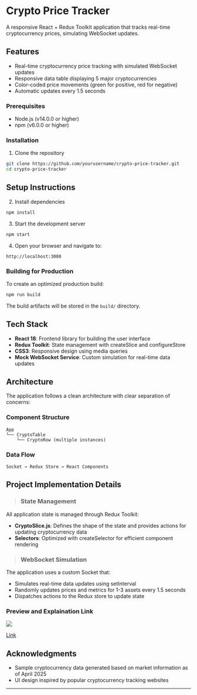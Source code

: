  # Crypto Price Tracker

A responsive React + Redux Toolkit application that tracks real-time cryptocurrency prices, simulating WebSocket updates.


## Features

- Real-time cryptocurrency price tracking with simulated WebSocket updates
- Responsive data table displaying 5 major cryptocurrencies 
- Color-coded price movements (green for positive, red for negative) 
- Automatic updates every 1.5 seconds


### Prerequisites
- Node.js (v14.0.0 or higher)
- npm (v6.0.0 or higher)


### Installation
1. Clone the repository
```bash
git clone https://github.com/yourusername/crypto-price-tracker.git
cd crypto-price-tracker
```

## Setup Instructions
2. Install dependencies
```bash
npm install
```

3. Start the development server
```bash
npm start
```

4. Open your browser and navigate to:
```
http://localhost:3000
```


### Building for Production
To create an optimized production build:

```bash
npm run build
```

The build artifacts will be stored in the `build/` directory.


## Tech Stack

- **React 18**: Frontend library for building the user interface
- **Redux Toolkit**: State management with createSlice and configureStore
- **CSS3**: Responsive design using media queries
- **Mock WebSocket Service**: Custom simulation for real-time data updates

## Architecture

The application follows a clean architecture with clear separation of concerns:

### Component Structure
```
App
└── CryptoTable
    └── CryptoRow (multiple instances)
```

### Data Flow
```
Socket → Redux Store → React Components
```

## Project Implementation Details

> ### State Management

All application state is managed through Redux Toolkit:

- **CryptoSlice.js**: Defines the shape of the state and provides actions for updating cryptocurrency data
- **Selectors**: Optimized with createSelector for efficient component rendering

> ### WebSocket Simulation

The application uses a custom Socket that:
- Simulates real-time data updates using setInterval
- Randomly updates prices and metrics for 1-3 assets every 1.5 seconds
- Dispatches actions to the Redux store to update state

### Preview and Explaination Link
<img src="../crypto-tracker//public/Gif.gif">

[Link](https://drive.google.com/file/d/1zQJ4XzmdTa_HcfFJTdfEi27yIApNdwX6/view?usp=sharing)


## Acknowledgments

- Sample cryptocurrency data generated based on market information as of April 2025
- UI design inspired by popular cryptocurrency tracking websites

---
